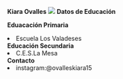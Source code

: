 <b>Kiara Ovalles</b>
<img src="kiaraova.jpg">
<b>Datos de Educación</b>

<b> Eduacación Primaria</b>
<li>Escuela Los Valadeses</li>
<b>Educación Secundaria</b>
<li>C.E.S.La Mesa</li>
<b>Contacto</b>
<li>instagram:@ovalleskiara15 </li>



